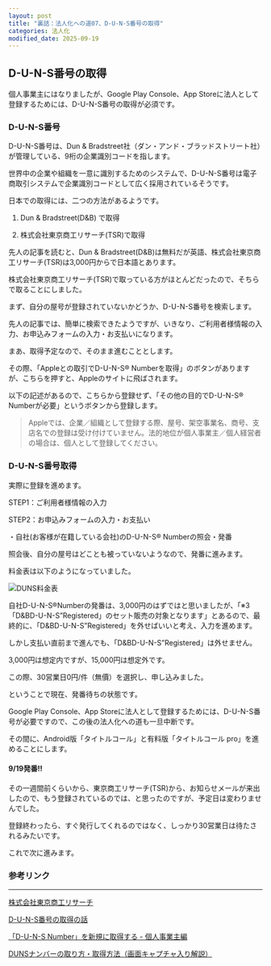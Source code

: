```yaml
---
layout: post
title: "裏話：法人化への道07、D-U-N-S番号の取得"
categories: 法人化
modified_date: 2025-09-19
---
```


[link-3]: https://apple.co/4jAiQKn

## D-U-N-S番号の取得

個人事業主にはなりましたが、Google Play Console、App Storeに法人として登録するためには、D-U-N-S番号の取得が必須です。

### D-U-N-S番号

D-U-N-S番号は、Dun & Bradstreet社（ダン・アンド・ブラッドストリート社）が管理している、9桁の企業識別コードを指します。

世界中の企業や組織を一意に識別するためのシステムで、D-U-N-S番号は電子商取引システムで企業識別コードとして広く採用されているそうです。

日本での取得には、二つの方法があるようです。

1. Dun & Bradstreet(D&B) で取得

2. 株式会社東京商工リサーチ(TSR)で取得

先人の記事を読むと、Dun & Bradstreet(D&B)は無料だが英語、株式会社東京商工リサーチ(TSR)は3,000円からで日本語とあります。

株式会社東京商工リサーチ(TSR)で取っている方がほとんどだったので、そちらで取ることにしました。

まず、自分の屋号が登録されていないかどうか、D-U-N-S番号を検索します。

先人の記事では、簡単に検索できたようですが、いきなり、ご利用者様情報の入力、お申込みフォームの入力・お支払いになります。

まあ、取得予定なので、そのまま進むこととします。

その際、「Appleとの取引でD-U-N-S® Numberを取得」のボタンがありますが、こちらを押すと、Appleのサイトに飛ばされます。

以下の記述があるので、こちらから登録せず、「その他の目的でD-U-N-S® Numberが必要」というボタンから登録します。

> Appleでは、企業／組織として登録する際、屋号、架空事業名、商号、支店名での登録は受け付けていません。法的地位が個人事業主／個人経営者の場合は、個人として登録してください。


### D-U-N-S番号取得

実際に登録を進めます。

STEP1：ご利用者様情報の入力

STEP2：お申込みフォームの入力・お支払い

・自社(お客様が在籍している会社)のD-U-N-S® Numberの照会・発番

照会後、自分の屋号はどことも被っていないようなので、発番に進みます。

料金表は以下のようになっていました。

![DUNS料金表](/assets/etc/DUNS料金.png)

自社D-U-N-S®Numberの発番は、3,000円のはずではと思いましたが、「※3「D&BD-U-N-S”Registered」のセット販売の対象となります」とあるので、最終的に、「D&BD-U-N-S”Registered」を外せばいいと考え、入力を進めます。

しかし支払い直前まで進んでも、「D&BD-U-N-S”Registered」は外せません。

3,000円は想定内ですが、15,000円は想定外です。

この際、30営業日0円/件（無價）を選択し、申し込みました。

ということで現在、発番待ちの状態です。


Google Play Console、App Storeに法人として登録するためには、D-U-N-S番号が必要ですので、この後の法人化への道も一旦中断です。

その間に、Android版「タイトルコール」と有料版「タイトルコール pro」を進めることにします。


#### 9/19発番!!

その一週間前くらいから、東京商工リサーチ(TSR)から、お知らせメールが来出したので、もう登録されているのでは、と思ったのですが、予定日は変わりませんでした。

登録終わったら、すぐ発行してくれるのではなく、しっかり30営業日は待たされるみたいです。

これで次に進みます。


### 参考リンク

* * *

[株式会社東京商工リサーチ](https://duns-number-jp.tsr-net.co.jp/search/jpn/login.asp "株式会社東京商工リサーチ")

[D-U-N-S番号の取得の話](https://zenn.dev/ashimoto/books/1_appleprogram/viewer/example5 "D-U-N-S番号の取得の話")

[「D-U-N-S Number」を新規に取得する - 個人事業主編](https://blog.katsubemakito.net/articles/duns-number "「D-U-N-S Number」を新規に取得する - 個人事業主編")

[DUNSナンバーの取り方・取得方法（画面キャプチャ入り解説）](https://www.micss.biz/2018/11/05/714/ "DUNSナンバーの取り方・取得方法（画面キャプチャ入り解説）")

